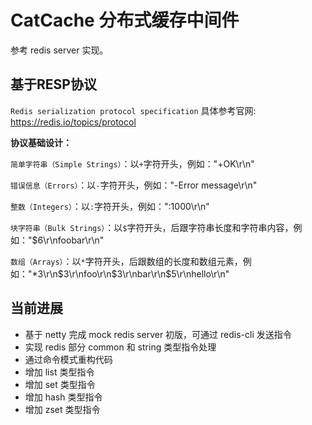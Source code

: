 # CatCache 分布式缓存中间件
参考 redis server 实现。

## 基于RESP协议 
`Redis serialization protocol specification`  具体参考官网: https://redis.io/topics/protocol

**协议基础设计：**

`简单字符串（Simple Strings）`：以`+`字符开头，例如："+OK\r\n"

`错误信息（Errors）`：以`-`字符开头，例如："-Error message\r\n"

`整数（Integers）`：以`:`字符开头，例如：":1000\r\n"

`块字符串（Bulk Strings）`：以`$`字符开头，后跟字符串长度和字符串内容，例如："$6\r\nfoobar\r\n"

`数组（Arrays）`：以`*`字符开头，后跟数组的长度和数组元素，例如："*3\r\n$3\r\nfoo\r\n$3\r\nbar\r\n$5\r\nhello\r\n"

## 当前进展
* 基于 netty 完成 mock redis server 初版，可通过 redis-cli 发送指令
* 实现 redis 部分 common 和 string 类型指令处理
* 通过命令模式重构代码
* 增加 list 类型指令
* 增加 set 类型指令
* 增加 hash 类型指令
* 增加 zset 类型指令
